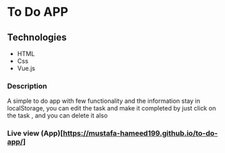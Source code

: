 # To Do APP

## Technologies

-   HTML
-   Css
-   Vue.js

### Description

A simple to do app with few functionality and the information stay in localStorage, you can edit the task and make it completed by just click on the task , and you can delete it also

### Live view (App)[https://mustafa-hameed199.github.io/to-do-app/]
